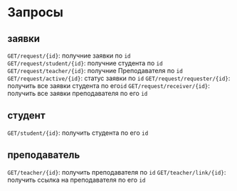 # Запросы
## заявки 
```GET/request/{id}```: получние заявки по ```id```   
```GET/request/student/{id}```: получние студента по ```id```   
```GET/request/teacher/{id}```: получние Преподавателя по ```id```   
```GET/request/active/{id}```: статус заявки по ```id``` 
```GET/request/requester/{id}```: получить все заявки студента по его```id``` 
```GET/request/receiver/{id}```: получить все заявки преподавателя по его ```id```
## студент
```GET/student/{id}```: получить студента по его ```id```
## преподаватель
```GET/teacher/{id}```: получить преподавателя по ```id```
```GET/teacher/link/{id}```: получить ссылка на преподавателя по его ```id```
